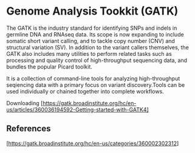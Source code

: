 # Genome Analysis Tookkit (GATK)
The GATK is the industry standard for identifying SNPs and indels in germline DNA and RNAseq data. Its scope is now expanding to include somatic short variant calling, and to tackle copy number (CNV) and structural variation (SV). In addition to the variant callers themselves, the GATK also includes many utilities to perform related tasks such as processing and quality control of high-throughput sequencing data, and bundles the popular Picard toolkit.

It is a collection of command-line tools for analyzing high-throughput seqiencing data with a primary focus on variant discovery.Tools can be used individually or chained together into complete workflows.

Downloading [https://gatk.broadinstitute.org/hc/en-us/articles/360036194592-Getting-started-with-GATK4]


## References
[https://gatk.broadinstitute.org/hc/en-us/categories/360002302312]
